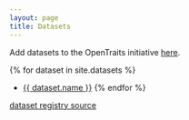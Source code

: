 ```yaml
---
layout: page
title: Datasets
---
```


Add datasets to the OpenTraits initiative [here](https://docs.google.com/forms/d/e/1FAIpQLSdWL1hMzSGOfSSOGDFhjwipT1a1j9XSLpiDoI0ziTEMywsW7w/viewform?usp=sf_link).

{% for dataset in site.datasets %}
  - <a href="{{ dataset.id }}">{{ dataset.name }}</a> 
{% endfor %}

<a href="https://github.com/open-traits-network/open-traits-network.github.io/tree/master/_datasets">dataset registry source</a>
